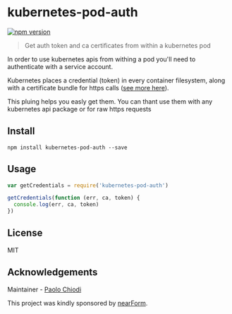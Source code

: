 # kubernetes-pod-auth

[![npm version][npm-badge]][npm-url]

> Get auth token and ca certificates from within a kubernetes pod


In order to use kubernetes apis from withing a pod you'll need to authenticate with a service account.

Kubernetes places a credential (token) in every container filesystem, along with a certificate bundle for https calls ([see more here](http://kubernetes.io/docs/user-guide/accessing-the-cluster/#accessing-the-api-from-a-pod)).

This pluing helps you easly get them. You can thant use them with any kubernetes api package or for raw https requests

## Install

```
npm install kubernetes-pod-auth --save
```

## Usage

```js
var getCredentials = require('kubernetes-pod-auth')

getCredentials(function (err, ca, token) {
  console.log(err, ca, token)
})

```

## License

MIT

## Acknowledgements

Maintainer - [Paolo Chiodi](https://github.com/paolochiodi)

This project was kindly sponsored by [nearForm](http://nearform.com).

[npm-badge]: https://badge.fury.io/js/kubernetes-pod-auth.svg
[npm-url]: https://badge.fury.io/js/kubernetes-pod-auth